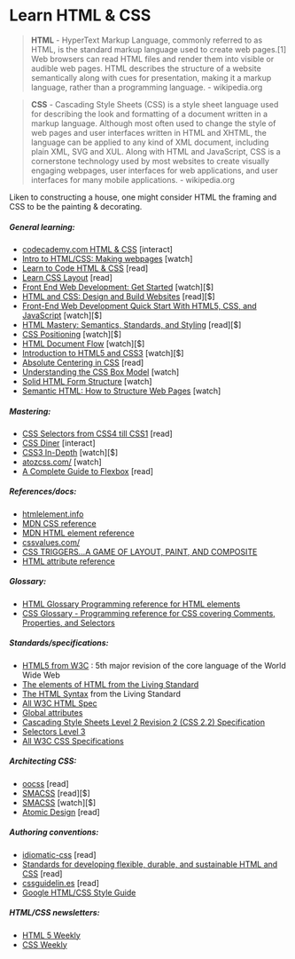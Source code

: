 # Learn HTML & CSS

> **HTML** - HyperText Markup Language, commonly referred to as HTML, is the standard markup language used to create web pages.[1] Web browsers can read HTML files and render them into visible or audible web pages. HTML describes the structure of a website semantically along with cues for presentation, making it a markup language, rather than a programming language. - wikipedia.org

> **CSS** - Cascading Style Sheets (CSS) is a style sheet language used for describing the look and formatting of a document written in a markup language. Although most often used to change the style of web pages and user interfaces written in HTML and XHTML, the language can be applied to any kind of XML document, including plain XML, SVG and XUL. Along with HTML and JavaScript, CSS is a cornerstone technology used by most websites to create visually engaging webpages, user interfaces for web applications, and user interfaces for many mobile applications. - wikipedia.org

Liken to constructing a house, one might consider HTML the framing and CSS to be the painting & decorating.

##### General learning:

-   [codecademy.com HTML & CSS](https://www.codecademy.com/tracks/web) [interact]
-   [Intro to HTML/CSS: Making webpages](https://www.khanacademy.org/computing/computer-programming/html-css) [watch]
-   [Learn to Code HTML & CSS](http://learn.shayhowe.com/html-css/) [read]
-   [Learn CSS Layout](http://learnlayout.com/) [read]
-   [Front End Web Development: Get Started](http://www.pluralsight.com/courses/front-end-web-development-get-started) [watch][$]
-   [HTML and CSS: Design and Build Websites](http://www.amazon.com/gp/product/1118008189/ref=as_li_tl?ie=UTF8&camp=1789&creative=390957&creativeASIN=1118008189&linkCode=as2&tag=fronenddevejo-20&linkId=V4CUOSZZARJURWZD) [read][$]
-   [Front-End Web Development Quick Start With HTML5, CSS, and JavaScript](http://www.pluralsight.com/courses/front-end-web-app-html5-javascript-css) [watch][$]
-   [HTML Mastery: Semantics, Standards, and Styling](http://www.amazon.com/gp/product/1590597656/ref=as_li_tl?ie=UTF8&camp=1789&creative=390957&creativeASIN=1590597656&linkCode=as2&tag=fronenddevejo-20&linkId=VFZVICLZO6GUZQI2) [read][$]
-   [CSS Positioning](http://www.pluralsight.com/courses/css-positioning-1834) [watch][$]
-   [HTML Document Flow](http://www.pluralsight.com/courses/html-document-flow-1837) [watch][$]
-   [Introduction to HTML5 and CSS3](https://frontendmasters.com/courses/introduction-html5-css3/) [watch][$]
-   [Absolute Centering in CSS](http://codepen.io/shshaw/full/gEiDt) [read]
-   [Understanding the CSS Box Model](https://webdesign.tutsplus.com/courses/understanding-the-css-box-model) [watch]
-   [Solid HTML Form Structure](https://webdesign.tutsplus.com/courses/solid-html-form-structure) [watch]
-   [Semantic HTML: How to Structure Web Pages](https://webdesign.tutsplus.com/courses/semantic-html-how-to-structure-web-pages) [watch]

##### Mastering:

-   [CSS Selectors from CSS4 till CSS1](http://css4-selectors.com/selectors/) [read]
-   [CSS Diner](http://flukeout.github.io/) [interact]
-   [CSS3 In-Depth](https://frontendmasters.com/courses/css3-in-depth/) [watch][$]
-   [atozcss.com/](http://www.atozcss.com/) [watch]
-   [A Complete Guide to Flexbox](https://css-tricks.com/snippets/css/a-guide-to-flexbox/) [read]

##### References/docs:

-   [htmlelement.info](http://htmlelement.info/)
-   [MDN CSS reference](https://developer.mozilla.org/en-US/docs/Web/CSS/Reference)
-   [MDN HTML element reference](https://developer.mozilla.org/en-US/docs/Web/HTML/Element)
-   [cssvalues.com/](http://cssvalues.com/)
-   [CSS TRIGGERS...A GAME OF LAYOUT, PAINT, AND COMPOSITE](http://csstriggers.com/)
-   [HTML attribute reference](https://developer.mozilla.org/en-US/docs/Web/HTML/Attributes)

##### Glossary:

-   [HTML Glossary Programming reference for HTML elements](https://www.codecademy.com/articles/glossary-html)
-   [CSS Glossary - Programming reference for CSS covering Comments, Properties, and Selectors](https://www.codecademy.com/articles/glossary-css)

##### Standards/specifications:

-   [HTML5 from W3C](http://www.w3.org/TR/html5/) : 5th major revision of the core language of the World Wide Web
-   [The elements of HTML from the Living Standard](https://html.spec.whatwg.org/multipage/semantics.html#semantics)
-   [The HTML Syntax](https://html.spec.whatwg.org/multipage/syntax.html#syntax) from the Living Standard
-   [All W3C HTML Spec](http://www.w3.org/standards/techs/html#w3c_all)
-   [Global attributes](https://developer.mozilla.org/en-US/docs/Web/HTML/Global_attributes)
-   [Cascading Style Sheets Level 2 Revision 2 (CSS 2.2) Specification](https://drafts.csswg.org/css2/)
-   [Selectors Level 3](http://www.w3.org/TR/css3-selectors/)
-   [All W3C CSS Specifications](http://www.w3.org/Style/CSS/current-work#roadmap)

##### Architecting CSS:

-   [oocss](http://oocss.org/) [read]
-   [SMACSS](https://smacss.com/) [read][$]
-   [SMACSS](https://frontendmasters.com/courses/smacss/) [watch][$]
-   [Atomic Design](http://atomicdesign.bradfrost.com/) [read]

##### Authoring conventions:

-   [idiomatic-css](https://github.com/necolas/idiomatic-css) [read]
-   [Standards for developing flexible, durable, and sustainable HTML and CSS](http://mdo.github.io/code-guide/) [read]
-   [cssguidelin.es](http://cssguidelin.es/) [read]
-   [Google HTML/CSS Style Guide](http://google-styleguide.googlecode.com/svn/trunk/htmlcssguide.xml#General_Formatting)

##### HTML/CSS newsletters:

-   [HTML 5 Weekly](http://html5weekly.com/)
-   [CSS Weekly](http://css-weekly.com/archives/)
